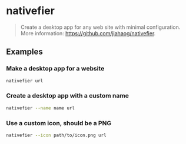 # nativefier

> Create a desktop app for any web site with minimal configuration. More information: <https://github.com/jiahaog/nativefier>.

## Examples

### Make a desktop app for a website

```bash
nativefier url
```

### Create a desktop app with a custom name

```bash
nativefier --name name url
```

### Use a custom icon, should be a PNG

```bash
nativefier --icon path/to/icon.png url
```

